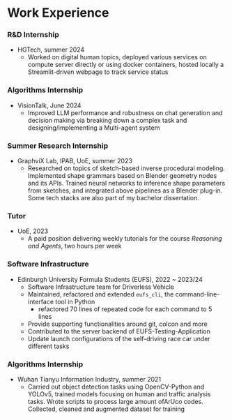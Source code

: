 # Work Experience

### R&D Internship
- HGTech, summer 2024
    - Worked on digital human topics, deployed various services on compute server directly or using docker containers, hosted locally a Streamlit-driven webpage to track service status

### Algorithms Internship
- VisionTalk, June 2024
    - Improved LLM performance and robustness on chat generation and decision making via breaking down a complex task and designing/implementing a Multi-agent system

### Summer Research Internship
- GraphviX Lab, IPAB, UoE, summer 2023
    - Researched on topics of sketch-based inverse procedural modeling. Implemented shape grammars based on Blender geometry nodes and its APIs. Trained neural networks to inference shape parameters from sketches, and integrated above pipelines as a Blender plug-in. Some tech stacks are also part of my bachelor dissertation. 

### Tutor
- UoE, 2023
    - A paid position delivering weekly tutorials for the course *Reasoning and Agents*, two hours per week

### Software Infrastructure
- Edinburgh University Formula Students (EUFS), 2022 ~ 2023/24
    - Software Infrastructure team for Driverless Vehicle
    - Maintained, refactored and extended `eufs_cli`, the command-line-interface tool in Python
        - refactored 70 lines of repeated code for each command to 5 lines
    - Provide supporting functionalities around git, colcon and more
    - Contributed to the server backend of EUFS-Testing-Application
    - Update launch configurations of the self-driving race car under different tasks

### Algorithms Internship
- Wuhan Tianyu Information Industry, summer 2021
    - Carried out object detection tasks using OpenCV-Python and YOLOv5, trained models focusing on human and traffic analysis tasks. Wrote scripts to process large amount ofArUco codes. Collected, cleaned and augmented dataset for training
